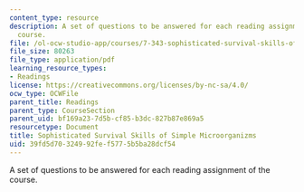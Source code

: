 ```yaml
---
content_type: resource
description: A set of questions to be answered for each reading assignment of the
  course.
file: /ol-ocw-studio-app/courses/7-343-sophisticated-survival-skills-of-simple-microorganisms-spring-2008/39fd5d70324992fef5775b5ba28dcf54_7_343_lecqs.pdf
file_size: 80263
file_type: application/pdf
learning_resource_types:
- Readings
license: https://creativecommons.org/licenses/by-nc-sa/4.0/
ocw_type: OCWFile
parent_title: Readings
parent_type: CourseSection
parent_uid: bf169a23-7d5b-cf85-b3dc-827b87e869a5
resourcetype: Document
title: Sophisticated Survival Skills of Simple Microorganizms
uid: 39fd5d70-3249-92fe-f577-5b5ba28dcf54
---
```

A set of questions to be answered for each reading assignment of the course.